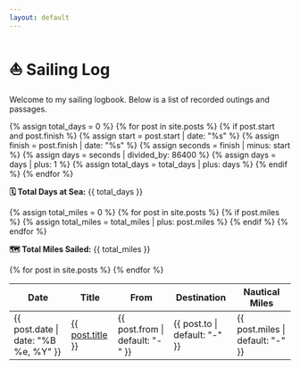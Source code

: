 ```yaml
---
layout: default
---
```


# ⛵ Sailing Log

Welcome to my sailing logbook. Below is a list of recorded outings and passages.

{% assign total_days = 0 %}
{% for post in site.posts %}
  {% if post.start and post.finish %}
    {% assign start = post.start | date: "%s" %}
    {% assign finish = post.finish | date: "%s" %}
    {% assign seconds = finish | minus: start %}
    {% assign days = seconds | divided_by: 86400 %}
    {% assign days = days | plus: 1 %}
    {% assign total_days = total_days | plus: days %}
  {% endif %}
{% endfor %}

<p><strong>🗓️ Total Days at Sea:</strong> {{ total_days }}</p>

{% assign total_miles = 0 %}
{% for post in site.posts %}
  {% if post.miles %}
    {% assign total_miles = total_miles | plus: post.miles %}
  {% endif %}
{% endfor %}

<p><strong>🗺️ Total Miles Sailed:</strong> {{ total_miles }}</p>

<table>
  <thead>
    <tr>
      <th>Date</th>
      <th>Title</th>
      <th>From</th>
      <th>Destination</th>
      <th>Nautical Miles</th>
    </tr>
  </thead>
  <tbody>
    {% for post in site.posts %}
    <tr>
      <td>{{ post.date | date: "%B %e, %Y" }}</td>
      <td><a href="{{ post.url }}">{{ post.title }}</a></td>
      <td>{{ post.from | default: "-" }}</td>
      <td>{{ post.to | default: "-" }}</td>
      <td>{{ post.miles | default: "-" }}</td>
    </tr>
    {% endfor %}
  </tbody>
</table>
